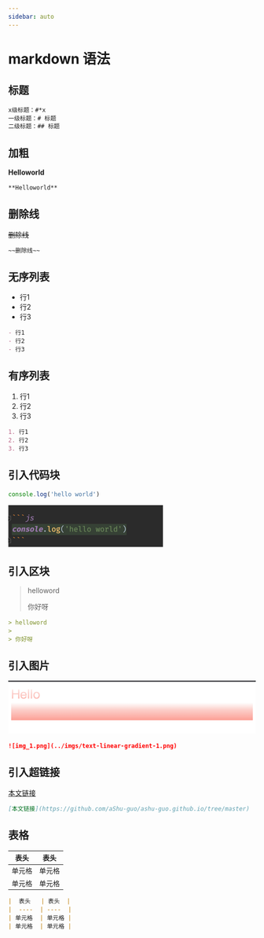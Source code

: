 ```yaml
---
sidebar: auto
---
```


# markdown 语法

## 标题

```markdown
x级标题：#*x
一级标题：# 标题
二级标题：## 标题
```

## 加粗

**Helloworld**

```markdown
**Helloworld**

```

## 删除线

~~删除线~~

```markdown
~~删除线~~
```

## 无序列表

- 行1
- 行2
- 行3

```markdown
- 行1
- 行2
- 行3
```

## 有序列表

1. 行1
2. 行2
3. 行3

```markdown
1. 行1
2. 行2
3. 行3
```

## 引入代码块

```js
console.log('hello world')
```

![img.png](/imgs/base/markdow-syntax.png)

## 引入区块

> helloword
>
> 你好呀

```markdown
> helloword
>
> 你好呀
```

## 引入图片

![img_1.png](/imgs/text-linear-gradient-1.png)

```markdown
![img_1.png](../imgs/text-linear-gradient-1.png)
```

## 引入超链接

[本文链接](https://github.com/aShu-guo/ashu-guo.github.io/tree/master)

```markdown
[本文链接](https://github.com/aShu-guo/ashu-guo.github.io/tree/master)
```

## 表格

|  表头   | 表头  |
|  ----  | ----  |
| 单元格  | 单元格 |
| 单元格  | 单元格 |

```markdown
|  表头   | 表头  |
|  ----  | ----  |
| 单元格  | 单元格 |
| 单元格  | 单元格 |
```
